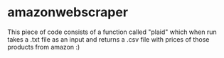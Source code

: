 # amazonwebscraper

This piece of code consists of a function called "plaid" which when run takes a .txt file as an input and returns a .csv file with prices of those products from amazon :)
